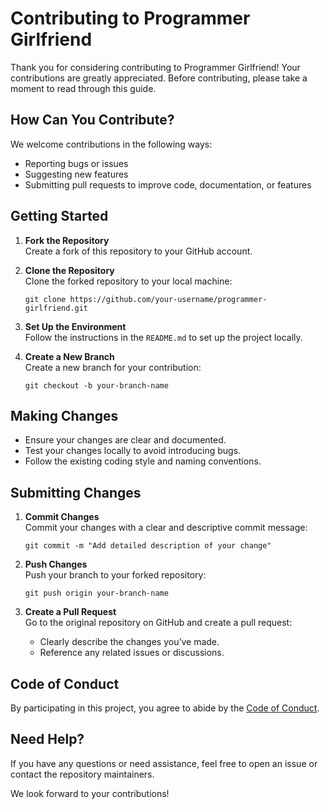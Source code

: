 
# Contributing to Programmer Girlfriend

Thank you for considering contributing to Programmer Girlfriend! Your contributions are greatly appreciated. Before contributing, please take a moment to read through this guide.

## How Can You Contribute?

We welcome contributions in the following ways:
- Reporting bugs or issues
- Suggesting new features
- Submitting pull requests to improve code, documentation, or features

## Getting Started

1. **Fork the Repository**  
   Create a fork of this repository to your GitHub account.

2. **Clone the Repository**  
   Clone the forked repository to your local machine:
   ```
   git clone https://github.com/your-username/programmer-girlfriend.git
   ```

3. **Set Up the Environment**  
   Follow the instructions in the `README.md` to set up the project locally.

4. **Create a New Branch**  
   Create a new branch for your contribution:
   ```
   git checkout -b your-branch-name
   ```

## Making Changes

- Ensure your changes are clear and documented.
- Test your changes locally to avoid introducing bugs.
- Follow the existing coding style and naming conventions.

## Submitting Changes

1. **Commit Changes**  
   Commit your changes with a clear and descriptive commit message:
   ```
   git commit -m "Add detailed description of your change"
   ```

2. **Push Changes**  
   Push your branch to your forked repository:
   ```
   git push origin your-branch-name
   ```

3. **Create a Pull Request**  
   Go to the original repository on GitHub and create a pull request:
   - Clearly describe the changes you’ve made.
   - Reference any related issues or discussions.

## Code of Conduct

By participating in this project, you agree to abide by the [Code of Conduct](CODE_OF_CONDUCT.md).

## Need Help?

If you have any questions or need assistance, feel free to open an issue or contact the repository maintainers.

We look forward to your contributions!

